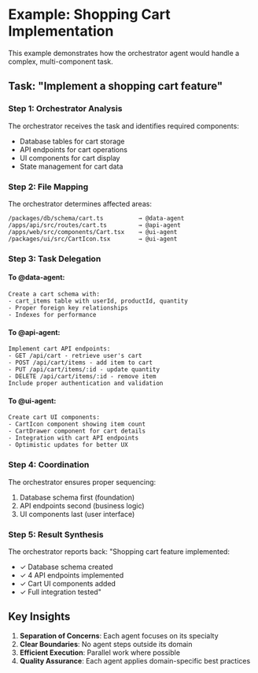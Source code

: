# Example: Shopping Cart Implementation

This example demonstrates how the orchestrator agent would handle a complex, multi-component task.

## Task: "Implement a shopping cart feature"

### Step 1: Orchestrator Analysis

The orchestrator receives the task and identifies required components:
- Database tables for cart storage
- API endpoints for cart operations
- UI components for cart display
- State management for cart data

### Step 2: File Mapping

The orchestrator determines affected areas:
```
/packages/db/schema/cart.ts          → @data-agent
/apps/api/src/routes/cart.ts         → @api-agent
/apps/web/src/components/Cart.tsx    → @ui-agent
/packages/ui/src/CartIcon.tsx        → @ui-agent
```

### Step 3: Task Delegation

#### To @data-agent:
```
Create a cart schema with:
- cart_items table with userId, productId, quantity
- Proper foreign key relationships
- Indexes for performance
```

#### To @api-agent:
```
Implement cart API endpoints:
- GET /api/cart - retrieve user's cart
- POST /api/cart/items - add item to cart
- PUT /api/cart/items/:id - update quantity
- DELETE /api/cart/items/:id - remove item
Include proper authentication and validation
```

#### To @ui-agent:
```
Create cart UI components:
- CartIcon component showing item count
- CartDrawer component for cart details
- Integration with cart API endpoints
- Optimistic updates for better UX
```

### Step 4: Coordination

The orchestrator ensures proper sequencing:
1. Database schema first (foundation)
2. API endpoints second (business logic)
3. UI components last (user interface)

### Step 5: Result Synthesis

The orchestrator reports back:
"Shopping cart feature implemented:
- ✓ Database schema created
- ✓ 4 API endpoints implemented
- ✓ Cart UI components added
- ✓ Full integration tested"

## Key Insights

1. **Separation of Concerns**: Each agent focuses on its specialty
2. **Clear Boundaries**: No agent steps outside its domain
3. **Efficient Execution**: Parallel work where possible
4. **Quality Assurance**: Each agent applies domain-specific best practices
